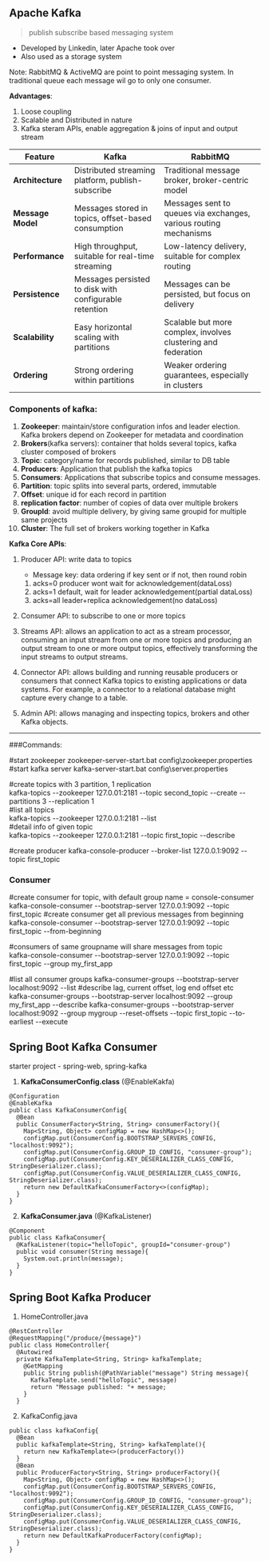 ## Apache Kafka  
> publish subscribe based messaging system

- Developed by Linkedin, later Apache took over  
- Also used as a storage system

Note: RabbitMQ & ActiveMQ are point to point messaging system. In traditional queue each message wil go to only one consumer.  

**Advantages**:
1. Loose coupling
2. Scalable and Distributed in nature  
4. Kafka steram APIs, enable aggregation & joins of input and output stream  

| Feature           | Kafka                                              | RabbitMQ                                          |
|---------------------------------|----------------------------------------------------|--------------------------------------------------|
| **Architecture**  | Distributed streaming platform, publish-subscribe  | Traditional message broker, broker-centric model |
| **Message Model** | Messages stored in topics, offset-based consumption| Messages sent to queues via exchanges, various routing mechanisms |
| **Performance**   | High throughput, suitable for real-time streaming  | Low-latency delivery, suitable for complex routing |
| **Persistence**   | Messages persisted to disk with configurable retention | Messages can be persisted, but focus on delivery |
| **Scalability**   | Easy horizontal scaling with partitions            | Scalable but more complex, involves clustering and federation |
| **Ordering**      | Strong ordering within partitions                  | Weaker ordering guarantees, especially in clusters |

### Components of kafka:  
1. **Zookeeper**:  maintain/store configuration infos and leader election. Kafka brokers depend on Zookeeper for metadata and coordination 
2. **Brokers**(kafka servers): container that holds several topics, kafka cluster composed of brokers      
3. **Topic**: category/name for records published, similar to DB table    
4. **Producers**: Application that publish the kafka topics
5. **Consumers**: Applications that subscribe topics and consume messages. 
6. **Partition**: topic splits into several parts, ordered, immutable  
7. **Offset**: unique id for each record in partition  
8. **replication factor**: number of copies of data over multiple brokers  
9. **GroupId**: avoid multiple delivery, by giving same groupid for multiple same projects   
10. **Cluster**: The full set of brokers working together in Kafka


**Kafka Core APIs**:  
1. Producer API: write data to topics    
	- Message key: data ordering if key sent or if not, then round robin    
	1. acks=0 producer wont wait for acknowledgement(dataLoss)  
	2. acks=1 default, wait for leader acknowledgement(partial dataLoss)    
	3. acks=all leader+replica acknowledgement(no dataLoss)  
	
2. Consumer API: to subscribe to one or more topics  
3. Streams API: 
allows an application to act as a stream processor, 
consuming an input stream from one or more topics and producing an output stream to one or more output topics, 
effectively transforming the input streams to output streams.
4. Connector API: allows building and running reusable producers or consumers that connect Kafka topics to existing applications or data systems. For example, a connector to a relational database might capture every change to a table.
5. Admin API: allows managing and inspecting topics, brokers and other Kafka objects. 

---

###Commands:

#start zookeeper
zookeeper-server-start.bat config\zookeeper.properties
#start kafka server
kafka-server-start.bat config\server.properties

#create topics with 3 partition, 1 replication    
kafka-topics --zookeeper 127.0.01:2181 --topic second_topic --create --partitions 3 --replication 1  
#list all topics   
kafka-topics --zookeeper 127.0.0.1:2181 --list  
#detail info of given topic  
kafka-topics --zookeeper 127.0.0.1:2181 --topic first_topic --describe   

#create producer 
kafka-console-producer --broker-list 127.0.0.1:9092 --topic first_topic
 
### Consumer
#create consumer for topic, with default group name = console-consumer <id>   
kafka-console-consumer --bootstrap-server 127.0.0.1:9092 --topic first_topic
#create consumer get all previous messages from beginning 
kafka-console-consumer --bootstrap-server 127.0.0.1:9092 --topic first_topic --from-beginning

#consumers of same groupname will share messages from topic    
kafka-console-consumer --bootstrap-server 127.0.0.1:9092 --topic first_topic --group my_first_app

#list all consumer groups
kafka-consumer-groups --bootstrap-server localhost:9092 --list
#describe lag, current offset, log end offset etc   
kafka-consumer-groups --bootstrap-server localhost:9092 --group my_first_app --describe
kafka-consumer-groups --bootstrap-server localhost:9092 --group mygroup --reset-offsets --topic first_topic  --to-earliest --execute 

	
## Spring Boot Kafka Consumer  
starter project - spring-web, spring-kafka  

1. **KafkaConsumerConfig.class**  (@EnableKakfa)
```
@Configuration
@EnableKafka
public class KafkaConsumerConfig{
  @Bean
  public ConsumerFactory<String, String> consumerFactory(){
    Map<String, Object> configMap = new HashMap<>();
    configMap.put(ConsumerConfig.BOOTSTRAP_SERVERS_CONFIG, "localhost:9092");
    configMap.put(ConsumerConfig.GROUP_ID_CONFIG, "consumer-group");
    configMap.put(ConsumerConfig.KEY_DESERIALIZER_CLASS_CONFIG, StringDeserializer.class);
    configMap.put(ConsumerConfig.VALUE_DESERIALIZER_CLASS_CONFIG, StringDeserializer.class);
    return new DefaultKafkaConsumerFactory<>(configMap);	
  }
}
```
2. **KafkaConsumer.java**  (@KafkaListener)
```
@Component
public class KafkaConsumer{
  @KafkaListener(topic="helloTopic", groupId="consumer-group")
  public void consumer(String message){
    System.out.println(message);
  }
}
```
## Spring Boot Kafka Producer  

1. HomeController.java
```
@RestController
@RequestMapping("/produce/{message}")
public class HomeController{
  @Autowired
  private KafkaTemplate<String, String> kafkaTemplate;	
    @GetMapping
    public String publish(@PathVariable("message") String message){
      KafkaTemplate.send("helloTopic", message)
      return "Message published: "+ message;
    }
  }
```
2. KafkaConfig.java
```
public class kafkaConfig{
  @Bean
  public kafkaTemplate<String, String> kafkaTemplate(){
    return new KafkaTemplate<>(producerFactory())	
  }
  @Bean
  public ProducerFactory<String, String> producerFactory(){
    Map<String, Object> configMap = new HashMap<>();
    configMap.put(ConsumerConfig.BOOTSTRAP_SERVERS_CONFIG, "localhost:9092");
    configMap.put(ConsumerConfig.GROUP_ID_CONFIG, "consumer-group");
    configMap.put(ConsumerConfig.KEY_DESERIALIZER_CLASS_CONFIG, StringDeserializer.class);
    configMap.put(ConsumerConfig.VALUE_DESERIALIZER_CLASS_CONFIG, StringDeserializer.class);
    return new DefaultKafkaProducerFactory(configMap);
  }
}
```

